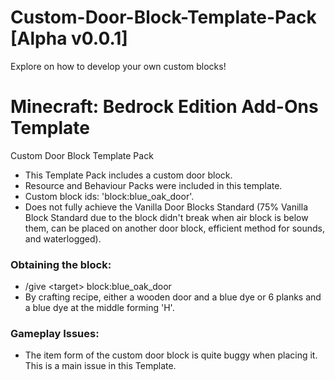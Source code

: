 # Custom-Door-Block-Template-Pack [Alpha v0.0.1]
Explore on how to develop your own custom blocks!

# Minecraft: Bedrock Edition Add-Ons Template
Custom Door Block Template Pack

* This Template Pack includes a custom door block.
* Resource and Behaviour Packs were included in this template.
* Custom block ids: 'block:blue_oak_door'.
* Does not fully achieve the Vanilla Door Blocks Standard (75% Vanilla Block Standard due to the block didn't break when air block is below them, can be placed on another door block, efficient method for sounds, and waterlogged).

<h3>Obtaining the block:</h3>

* /give \<target> block:blue_oak_door
* By crafting recipe, either a wooden door and a blue dye or 6 planks and a blue dye at the middle forming 'H'.

<h3>Gameplay Issues:</h3>

* The item form of the custom door block is quite buggy when placing it. This is a main issue in this Template.
